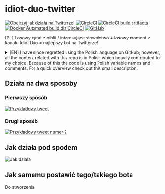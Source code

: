 # idiot-duo-twitter

[![Obejrzyj jak działa na Twitterze!](https://img.shields.io/twitter/url/http/shields.io.svg?style=social)](https://twitter.com/idiot2duo)
[![CircleCI](https://circleci.com/gh/JakubKoralewski/idiotduo-twitter/tree/master.svg?style=svg)](https://circleci.com/gh/JakubKoralewski/idiotduo-twitter/tree/master)
[![CircleCI build artifacts](https://img.shields.io/badge/testowe%20obrazki-z%20CircleCI-blue.svg)](https://jakubkoralewski.github.io/idiotduo-twitter/)
[![Docker Automated build dla CircleCI](https://img.shields.io/docker/automated/jakubkoralewski/circleci-python-chrome-chromedriver-ffmpeg.svg)](https://hub.docker.com/r/jakubkoralewski/circleci-python-chrome-chromedriver-ffmpeg/)
[![GitHub](https://img.shields.io/github/license/mashape/apistatus.svg)](https://github.com/JakubKoralewski/idiotduo-twitter/blob/master/LICENSE)

[PL] Losowy cytat z biblii / interesujące słownictwo + losowy moment z kanału Idiot Duo = najlepszy bot na Twitterze!

<details>
<summary>[EN] I have since regretted using the Polish language on GitHub; however, all the content related with this repo is in Polish which heavily contributed to my choice. Because of this the code is using Polish variable names and comments. For a quick overview check out this small description.</summary>

### English description

This Python app runs on Heroku and posts images with funny quotes on them on Twitter. I am using `Selenium WebDrivers` to get Bible quotes online, `youtube-dl` and `ffmpy` (FFmpeg) to download single frames of videos from our YouTube channel, `PIL (Pillow)` to overlay text on images, `Sentry` to log errors and `pytest` for testing.
Both Twitter APIs and YouTube APIs are leveraged. In case getting the Bible quotes online I also have an offline alternative in [`static/slowo_na_dzis.json`](static/slowo_na_dzis.json) which is a collection of lexical fun facts in Polish.

Checkout my other repos for English content! I was only starting my GitHub career when creating this repo and I should've used English.

</details> 


## Działa na dwa sposoby

### Pierwszy sposób

[![Przykładowy tweet](https://i.imgur.com/64jXPWs.png)](https://twitter.com/idiot2duo/status/1054050784017612800)

### Drugi sposób

[![Przykładowy tweet numer 2](https://i.imgur.com/mvEVG7p.png)](https://twitter.com/idiot2duo/status/1060472290985631744)

## Jak działa pod spodem

![Jak działa](docs/0_jak_dziala.ipynb)

## Jak samemu postawić tego/takiego bota

Do stworzenia
